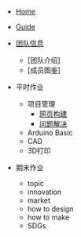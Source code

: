 * [Home](/)
* [Guide](guide)

* [团队信息](teamintro/member.md)
  * [团队介绍]
  * [成员图鉴]

* 平时作业
  * 项目管理
    * [网页构建](webbulid/webbuild.md)
    * [问题解决](webbulid/problem.md)
  * Arduino Basic
  * CAD
  * 3D打印

* 期末作业
  * topic
  * innovation
  * market
  * how to design
  * how to make
  * SDGs
